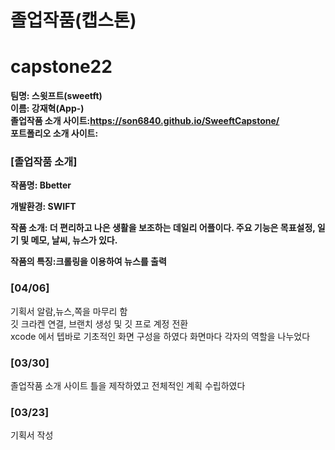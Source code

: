 # 졸업작품(캡스톤)

# capstone22

**팀명: 스윗프트(sweetft) <br>
이름: 강재혁(App-)** <br>
**졸업작품 소개 사이트:https://son6840.github.io/SweeftCapstone/** <br> 
**포트폴리오 소개 사이트:**

### [졸업작품 소개]

**작품명: Bbetter**

**개발환경: SWIFT** 

**작품 소개: 더 편리하고 나은 생활을 보조하는 데일리 어플이다. 주요 기능은 목표설정, 일기 및 메모, 날씨, 뉴스가 있다.** 

**작품의 특징:크롤링을 이용하여 뉴스를 출력**


### [04/06]
기획서 알람,뉴스,쪽을 마무리 함 <br>
깃 크라켄 연결, 브랜치 생성 및 깃 프로 계정 전환 <br>
xcode 에서 텝바로 기초적인 화면 구성을 하였다
화면마다 각자의 역할을 나누었다


### [03/30]

졸업작품 소개 사이트 틀을 제작하였고 전체적인 계획 수립하였다
### [03/23]

기획서 작성 


